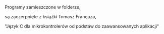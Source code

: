 Programy zamieszczone w folderze,

są zaczerpnięte z książki Tomasz Francuza,

 "Język C dla mikrokontrolerów od podstaw do zaawansowanych aplikacji"
